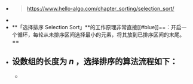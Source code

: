 - > https://www.hello-algo.com/chapter_sorting/selection_sort/
-
- **「选择排序 Selection Sort」**的工作原理非常直接[[#blue]]==：开启一个循环，每轮从未排序区间选择最小的元素，将其放到已排序区间的末尾。==
- 设数组的长度为 $n$ ，选择排序的算法流程如下：
	-
	-